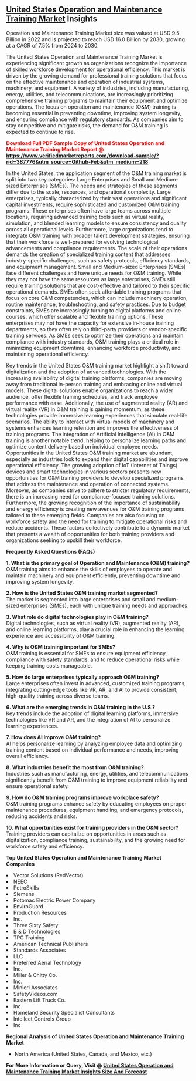 <h2><a href="https://www.verifiedmarketreports.com/download-sample/?rid=387776&amp;utm_source=Github-Feb&amp;utm_medium=218" target="_blank">United States Operation and Maintenance Training Market</a> Insights</h2><p>Operation and Maintenance Training Market size was valued at USD 9.5 Billion in 2022 and is projected to reach USD 16.0 Billion by 2030, growing at a CAGR of 7.5% from 2024 to 2030.</p><p> <p>The United States Operation and Maintenance Training Market is experiencing significant growth as organizations recognize the importance of skilled workforce development for operational efficiency. This market is driven by the growing demand for professional training solutions that focus on the effective maintenance and operation of industrial systems, machinery, and equipment. A variety of industries, including manufacturing, energy, utilities, and telecommunications, are increasingly prioritizing comprehensive training programs to maintain their equipment and optimize operations. The focus on operation and maintenance (O&M) training is becoming essential in preventing downtime, improving system longevity, and ensuring compliance with regulatory standards. As companies aim to stay competitive and mitigate risks, the demand for O&M training is expected to continue to rise. <b><p><span class=""><span style="color: #ff0000;"><strong>Download Full PDF Sample Copy of United States Operation and Maintenance Training Market Report</strong> @ </span><a href="https://www.verifiedmarketreports.com/download-sample/?rid=387776&amp;utm_source=Github-Feb&amp;utm_medium=218" target="_blank">https://www.verifiedmarketreports.com/download-sample/?rid=387776&amp;utm_source=Github-Feb&amp;utm_medium=218</a></span></p></b></p> <p>In the United States, the application segment of the O&M training market is split into two key categories: Large Enterprises and Small and Medium-sized Enterprises (SMEs). The needs and strategies of these segments differ due to the scale, resources, and operational complexity. Large enterprises, typically characterized by their vast operations and significant capital investments, require sophisticated and customized O&M training programs. These enterprises often have large teams across multiple locations, requiring advanced training tools such as virtual reality, simulation, and blended learning models to ensure consistency and quality across all operational levels. Furthermore, large organizations tend to integrate O&M training with broader talent development strategies, ensuring that their workforce is well-prepared for evolving technological advancements and compliance requirements. The scale of their operations demands the creation of specialized training content that addresses industry-specific challenges, such as safety protocols, efficiency standards, and equipment management. Small and Medium-sized Enterprises (SMEs) face different challenges and have unique needs for O&M training. While they may not have the same resources as large enterprises, SMEs still require training solutions that are cost-effective and tailored to their specific operational demands. SMEs often seek affordable training programs that focus on core O&M competencies, which can include machinery operation, routine maintenance, troubleshooting, and safety practices. Due to budget constraints, SMEs are increasingly turning to digital platforms and online courses, which offer scalable and flexible training options. These enterprises may not have the capacity for extensive in-house training departments, so they often rely on third-party providers or vendor-specific training services. As SMEs seek to optimize their operations and maintain compliance with industry standards, O&M training plays a critical role in minimizing equipment downtime, enhancing workforce productivity, and maintaining operational efficiency.</p> <p>Key trends in the United States O&M training market highlight a shift toward digitalization and the adoption of advanced technologies. With the increasing availability of digital training platforms, companies are moving away from traditional in-person training and embracing online and virtual models. These digital solutions enable organizations to reach a wider audience, offer flexible training schedules, and track employee performance with ease. Additionally, the use of augmented reality (AR) and virtual reality (VR) in O&M training is gaining momentum, as these technologies provide immersive learning experiences that simulate real-life scenarios. The ability to interact with virtual models of machinery and systems enhances learning retention and improves the effectiveness of training programs. The integration of Artificial Intelligence (AI) in O&M training is another notable trend, helping to personalize learning paths and optimize content delivery based on individual employee needs. Opportunities in the United States O&M training market are abundant, especially as industries look to expand their digital capabilities and improve operational efficiency. The growing adoption of IoT (Internet of Things) devices and smart technologies in various sectors presents new opportunities for O&M training providers to develop specialized programs that address the maintenance and operation of connected systems. Moreover, as companies strive to adhere to stricter regulatory requirements, there is an increasing need for compliance-focused training solutions. Furthermore, the growing recognition of the importance of sustainability and energy efficiency is creating new avenues for O&M training programs tailored to these emerging fields. Companies are also focusing on workforce safety and the need for training to mitigate operational risks and reduce accidents. These factors collectively contribute to a dynamic market that presents a wealth of opportunities for both training providers and organizations seeking to upskill their workforce.</p> <p><b>Frequently Asked Questions (FAQs)</b></p> <p><b>1. What is the primary goal of Operation and Maintenance (O&M) training?</b><br>O&M training aims to enhance the skills of employees to operate and maintain machinery and equipment efficiently, preventing downtime and improving system longevity.</p> <p><b>2. How is the United States O&M training market segmented?</b><br>The market is segmented into large enterprises and small and medium-sized enterprises (SMEs), each with unique training needs and approaches.</p> <p><b>3. What role do digital technologies play in O&M training?</b><br>Digital technologies, such as virtual reality (VR), augmented reality (AR), and online learning platforms, play a crucial role in enhancing the learning experience and accessibility of O&M training.</p> <p><b>4. Why is O&M training important for SMEs?</b><br>O&M training is essential for SMEs to ensure equipment efficiency, compliance with safety standards, and to reduce operational risks while keeping training costs manageable.</p> <p><b>5. How do large enterprises typically approach O&M training?</b><br>Large enterprises often invest in advanced, customized training programs, integrating cutting-edge tools like VR, AR, and AI to provide consistent, high-quality training across diverse teams.</p> <p><b>6. What are the emerging trends in O&M training in the U.S.?</b><br>Key trends include the adoption of digital learning platforms, immersive technologies like VR and AR, and the integration of AI to personalize learning experiences.</p> <p><b>7. How does AI improve O&M training?</b><br>AI helps personalize learning by analyzing employee data and optimizing training content based on individual performance and needs, improving overall efficiency.</p> <p><b>8. What industries benefit the most from O&M training?</b><br>Industries such as manufacturing, energy, utilities, and telecommunications significantly benefit from O&M training to improve equipment reliability and ensure operational safety.</p> <p><b>9. How do O&M training programs improve workplace safety?</b><br>O&M training programs enhance safety by educating employees on proper maintenance procedures, equipment handling, and emergency protocols, reducing accidents and risks.</p> <p><b>10. What opportunities exist for training providers in the O&M sector?</b><br>Training providers can capitalize on opportunities in areas such as digitalization, compliance training, sustainability, and the growing need for workforce safety and efficiency.</p> </p><p><strong>Top United States Operation and Maintenance Training Market Companies</strong></p><div data-test-id=""><p><li>Vector Solutions (RedVector)</li><li> NEEC</li><li> PetroSkills</li><li> Siemens</li><li> Potomac Electric Power Company</li><li> EnviroGuard</li><li> Production Resources</li><li> Inc.</li><li> Three Sixty Safety</li><li> B & D Technologies</li><li> TPC Training</li><li> American Technical Publishers</li><li> Standards Associates</li><li> LLC</li><li> Preferred Aerial Technology</li><li> Inc.</li><li> Miller & Chitty Co.</li><li> Inc.</li><li> Minieri Associates</li><li> SafetyVideos.com</li><li> Eastern Lift Truck Co.</li><li> Inc.</li><li> Homeland Security Specialist Consultants</li><li> Intellect Controls Group</li><li> Inc</li></p><div><strong>Regional Analysis of&nbsp;United States Operation and Maintenance Training Market</strong></div><ul><li dir="ltr"><p dir="ltr">North America&nbsp;(United States, Canada, and Mexico, etc.)</p></li></ul><p><strong>For More Information or Query, Visit @&nbsp;</strong><strong><a href="https://www.verifiedmarketreports.com/product/operation-and-maintenance-training-market/?utm_source=Github-Feb&amp;utm_medium=218" target="_blank">United States Operation and Maintenance Training Market Insights Size And Forecast</a></strong></p></div>
